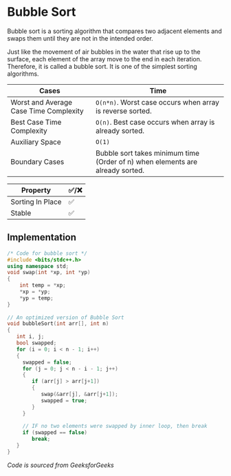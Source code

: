 # Bubble Sort
Bubble sort is a sorting algorithm that compares two adjacent elements and swaps them until they are not in the intended order.

Just like the movement of air bubbles in the water that rise up to the surface, each element of the array move to the end in each iteration. Therefore, it is called a bubble sort. It is one of the simplest sorting algorithms.

| Cases | Time |
| --- | --- |
| Worst and Average Case Time Complexity | `O(n*n)`. Worst case occurs when array is reverse sorted. |
| Best Case Time Complexity | `O(n)`. Best case occurs when array is already sorted. |
| Auxiliary Space | `O(1)` |
| Boundary Cases | Bubble sort takes minimum time (Order of n) when elements are already sorted. |

| Property | :white_check_mark:/:x: |
| --- | --- |
| Sorting In Place | :white_check_mark: |
| Stable | :white_check_mark: |



## Implementation

```cpp
/* Code for bubble sort */
#include <bits/stdc++.h>
using namespace std;
void swap(int *xp, int *yp)
{
    int temp = *xp;
    *xp = *yp;
    *yp = temp;
}
  
// An optimized version of Bubble Sort
void bubbleSort(int arr[], int n)
{
   int i, j;
   bool swapped;
   for (i = 0; i < n - 1; i++)
   {
     swapped = false;
     for (j = 0; j < n - i - 1; j++)
     {
        if (arr[j] > arr[j+1])
        {
           swap(&arr[j], &arr[j+1]);
           swapped = true;
        }
     }
  
     // IF no two elements were swapped by inner loop, then break
     if (swapped == false)
        break;
   }
}
```
*Code is sourced from GeeksforGeeks*
